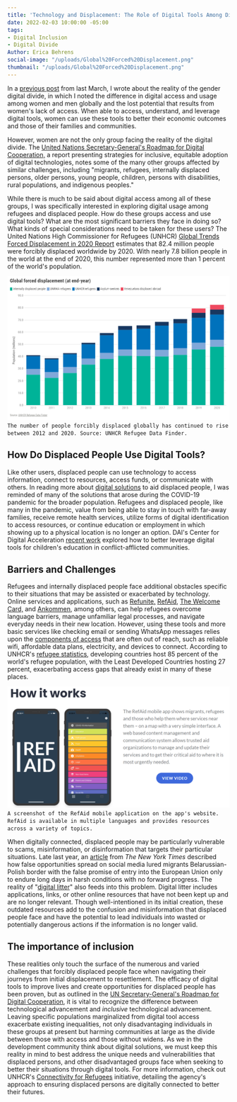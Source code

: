 ```yaml
---
title: 'Technology and Displacement: The Role of Digital Tools Among Displaced Persons'
date: 2022-02-03 10:00:00 -05:00
tags:
- Digital Inclusion
- Digital Divide
Author: Erica Behrens
social-image: "/uploads/Global%20Forced%20Displacement.png"
thumbnail: "/uploads/Global%20Forced%20Displacement.png"
---
```


In a [previous post](https://dai-global-digital.com/in-honor-of-womens-history-month-exploring-the-gender-digital-divide.html?utm_source=related-box) from last March, I wrote about the reality of the gender digital divide, in which I noted the difference in digital access and usage among women and men globally and the lost potential that results from women's lack of access. When able to access, understand, and leverage digital tools, women can use these tools to better their economic outcomes and those of their families and communities. 

However, women are not the only group facing the reality of the digital divide. The [United Nations Secretary-General's Roadmap for Digital Cooperation,](https://www.un.org/en/content/digital-cooperation-roadmap/assets/pdf/Roadmap_for_Digital_Cooperation_EN.pdf) a report presenting strategies for inclusive, equitable adoption of digital technologies, notes some of the many other groups affected by similar challenges, including "migrants, refugees, internally displaced persons, older persons, young people, children, persons with disabilities, rural populations, and indigenous peoples."

<!--more-->

While there is much to be said about digital access among all of these groups, I was specifically interested in exploring digital usage among refugees and displaced people. How do these groups access and use digital tools? What are the most significant barriers they face in doing so? What kinds of special considerations need to be taken for these users? The United Nations High Commissioner for Refugees (UNHCR) [Global Trends Forced Displacement in 2020 Report](https://www.unhcr.org/flagship-reports/globaltrends/) estimates that 82.4 million people were forcibly displaced worldwide by 2020. With nearly 7.8 billion people in the world at the end of 2020, this number represented more than 1 percent of the world's population.

![Global Forced Displacement.png](/uploads/Global%20Forced%20Displacement.png)`The number of people forcibly displaced globally has continued to rise between 2012 and 2020. Source: UNHCR Refugee Data Finder.`

## How Do Displaced People Use Digital Tools?

Like other users, displaced people can use technology to access information, connect to resources, access funds, or communicate with others. In reading more about [digital solutions](https://www.rand.org/content/dam/rand/pubs/research_reports/RR4300/RR4322/RAND_RR4322.pdf) to aid displaced people, I was reminded of many of the solutions that arose during the COVID-19 pandemic for the broader population. Refugees and displaced people, like many in the pandemic, value from being able to stay in touch with far-away families, receive remote health services, utilize forms of digital identification to access resources, or continue education or employment in which showing up to a physical location is no longer an option. DAI's Center for Digital Acceleration [recent work](https://dai-global-digital.com/frontier-insights-colombia-understanding-childrens-digital-access.html) explored how to better leverage digital tools for children's education in conflict-afflicted communities.

## Barriers and Challenges

Refugees and internally displaced people face additional obstacles specific to their situations that may be assisted or exacerbated by technology. Online services and applications, such as [Refunite,](https://refunite.org/) [RefAid](https://refaid.com/), [The Welcome Card,](https://thewelcomecard.org/) and [Ankommen](https://www.bamf.de/EN/Themen/Integration/ZugewanderteTeilnehmende/ErsteOrientierung/AppAnkommen/app-ankommen-node.html), among others, can help refugees overcome language barriers, manage unfamiliar legal processes, and navigate everyday needs in their new location. However, using these tools and more basic services like checking email or sending WhatsApp messages relies upon the [components of access](https://www.forbes.com/sites/christinero/2020/02/05/when-it-comes-to-tech-refugees-need-more-access-not-more-apps/?sh=46c1791420bc) that are often out of reach, such as reliable wifi, affordable data plans, electricity, and devices to connect. According to UNHCR's [refugee statistics](https://www.unhcr.org/refugee-statistics/), developing countries host 85 percent of the world's refugee population, with the Least Developed Countries hosting 27 percent, exacerbating access gaps that already exist in many of these places.

![RefAid screenshot.png](/uploads/RefAid%20screenshot.png)`A screenshot of the RefAid mobile application on the app's website. RefAid is available in multiple languages and provides resources across a variety of topics.`

When digitally connected, displaced people may be particularly vulnerable to scams, misinformation, or disinformation that targets their particular situations. Late last year, an [article](https://www.nytimes.com/2021/11/22/world/europe/belarus-migrants-facebook-fake-news.html) from *The New York Times* described how false opportunities spread on social media lured migrants Belarussian-Polish border with the false promise of entry into the European Union only to endure long days in harsh conditions with no forward progress. The reality of "[digital litter](https://www.migrationpolicy.org/article/digital-litter-downside-using-technology-help-refugees)" also feeds into this problem. Digital litter includes applications, links, or other online resources that have not been kept up and are no longer relevant. Though well-intentioned in its initial creation, these outdated resources add to the confusion and misinformation that displaced people face and have the potential to lead individuals into wasted or potentially dangerous actions if the information is no longer valid.

## **The importance of inclusion**

These realities only touch the surface of the numerous and varied challenges that forcibly displaced people face when navigating their journeys from initial displacement to resettlement. The efficacy of digital tools to improve lives and create opportunities for displaced people has been proven, but as outlined in the [UN Secretary-General's Roadmap for Digital Cooperation](https://www.un.org/en/content/digital-cooperation-roadmap/assets/pdf/Roadmap_for_Digital_Cooperation_EN.pdf), it is vital to recognize the difference between technological advancement and *inclusive* technological advancement. Leaving specific populations marginalized from digital tool access exacerbate existing inequalities, not only disadvantaging individuals in these groups at present but harming communities at large as the divide between those with access and those without widens. As we in the development community think about digital solutions, we must keep this reality in mind to best address the unique needs and vulnerabilities that displaced persons, and other disadvantaged groups face when seeking to better their situations through digital tools. For more information, check out UNHCR's [Connectivity for Refugees](https://www.unhcr.org/innovation/connectivity-for-refugees/) initiative, detailing the agency's approach to ensuring displaced persons are digitally connected to better their futures.